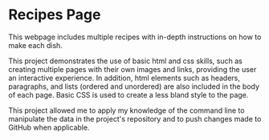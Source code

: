 # Recipes Page
This webpage includes multiple recipes with in-depth instructions on how to make each dish. 

This project demonstrates the use of basic html and css skills, such as creating multiple pages with their own images and links, providing the user an interactive experience. In addition, html elements such as headers, paragraphs, and lists (ordered and unordered) are also included in the body of each page. Basic CSS is used to create a less bland style to the page. 

This project allowed me to apply my knowledge of the command line to manipulate the data in the project's repository and to push changes made to GitHub when applicable.
